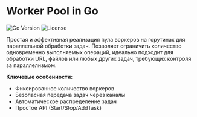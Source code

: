 # Worker Pool in Go
![Go Version](https://img.shields.io/badge/go-1.21+-blue.svg)
![License](https://img.shields.io/badge/license-GPLv3-green.svg)

Простая и эффективная реализация пула воркеров на горутинах для параллельной обработки задач. Позволяет ограничить количество одновременно выполняемых операций, идеально подходит для обработки URL, файлов или любых других задач, требующих контроля за параллелизмом.

**Ключевые особенности:**
- Фиксированное количество воркеров
- Безопасная передача задач через каналы
- Автоматическое распределение задач
- Простое API (Start/Stop/AddTask)

